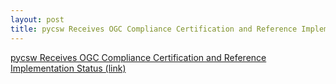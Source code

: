 ```yaml
---
layout: post
title: pycsw Receives OGC Compliance Certification and Reference Implementation Status
---
```


[pycsw Receives OGC Compliance Certification and Reference Implementation Status (link)](http://lists.osgeo.org/pipermail/pycsw-devel/2013-January/000161.html)

